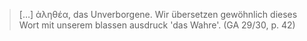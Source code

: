 > […] ἀληθέα, das Unverborgene. Wir übersetzen gewöhnlich dieses Wort mit unserem blassen ausdruck 'das Wahre'. (GA 29/30, p. 42)